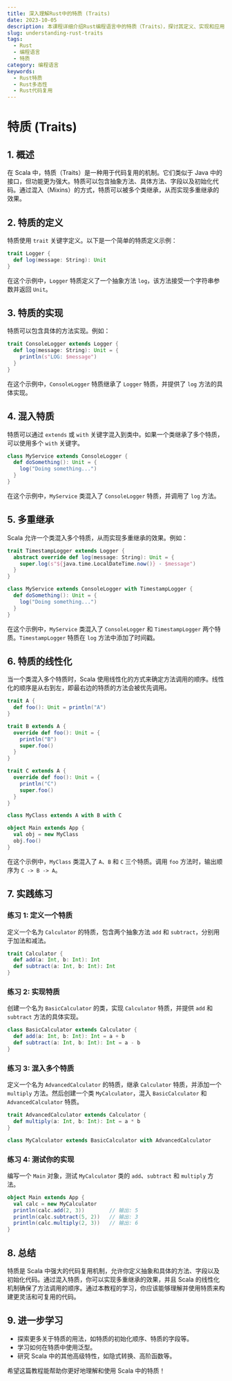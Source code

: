 ```yaml
---
title: 深入理解Rust中的特质 (Traits)
date: 2023-10-05
description: 本课程详细介绍Rust编程语言中的特质（Traits），探讨其定义、实现和应用场景，帮助开发者掌握Rust中的多态性和代码复用。
slug: understanding-rust-traits
tags:
  - Rust
  - 编程语言
  - 特质
category: 编程语言
keywords:
  - Rust特质
  - Rust多态性
  - Rust代码复用
---
```


# 特质 (Traits)

## 1. 概述

在 Scala 中，特质（Traits）是一种用于代码复用的机制。它们类似于 Java 中的接口，但功能更为强大。特质可以包含抽象方法、具体方法、字段以及初始化代码。通过混入（Mixins）的方式，特质可以被多个类继承，从而实现多重继承的效果。

## 2. 特质的定义

特质使用 `trait` 关键字定义。以下是一个简单的特质定义示例：

```scala
trait Logger {
  def log(message: String): Unit
}
```

在这个示例中，`Logger` 特质定义了一个抽象方法 `log`，该方法接受一个字符串参数并返回 `Unit`。

## 3. 特质的实现

特质可以包含具体的方法实现。例如：

```scala
trait ConsoleLogger extends Logger {
  def log(message: String): Unit = {
    println(s"LOG: $message")
  }
}
```

在这个示例中，`ConsoleLogger` 特质继承了 `Logger` 特质，并提供了 `log` 方法的具体实现。

## 4. 混入特质

特质可以通过 `extends` 或 `with` 关键字混入到类中。如果一个类继承了多个特质，可以使用多个 `with` 关键字。

```scala
class MyService extends ConsoleLogger {
  def doSomething(): Unit = {
    log("Doing something...")
  }
}
```

在这个示例中，`MyService` 类混入了 `ConsoleLogger` 特质，并调用了 `log` 方法。

## 5. 多重继承

Scala 允许一个类混入多个特质，从而实现多重继承的效果。例如：

```scala
trait TimestampLogger extends Logger {
  abstract override def log(message: String): Unit = {
    super.log(s"${java.time.LocalDateTime.now()} - $message")
  }
}

class MyService extends ConsoleLogger with TimestampLogger {
  def doSomething(): Unit = {
    log("Doing something...")
  }
}
```

在这个示例中，`MyService` 类混入了 `ConsoleLogger` 和 `TimestampLogger` 两个特质。`TimestampLogger` 特质在 `log` 方法中添加了时间戳。

## 6. 特质的线性化

当一个类混入多个特质时，Scala 使用线性化的方式来确定方法调用的顺序。线性化的顺序是从右到左，即最右边的特质的方法会被优先调用。

```scala
trait A {
  def foo(): Unit = println("A")
}

trait B extends A {
  override def foo(): Unit = {
    println("B")
    super.foo()
  }
}

trait C extends A {
  override def foo(): Unit = {
    println("C")
    super.foo()
  }
}

class MyClass extends A with B with C

object Main extends App {
  val obj = new MyClass
  obj.foo()
}
```

在这个示例中，`MyClass` 类混入了 `A`、`B` 和 `C` 三个特质。调用 `foo` 方法时，输出顺序为 `C -> B -> A`。

## 7. 实践练习

### 练习 1: 定义一个特质

定义一个名为 `Calculator` 的特质，包含两个抽象方法 `add` 和 `subtract`，分别用于加法和减法。

```scala
trait Calculator {
  def add(a: Int, b: Int): Int
  def subtract(a: Int, b: Int): Int
}
```

### 练习 2: 实现特质

创建一个名为 `BasicCalculator` 的类，实现 `Calculator` 特质，并提供 `add` 和 `subtract` 方法的具体实现。

```scala
class BasicCalculator extends Calculator {
  def add(a: Int, b: Int): Int = a + b
  def subtract(a: Int, b: Int): Int = a - b
}
```

### 练习 3: 混入多个特质

定义一个名为 `AdvancedCalculator` 的特质，继承 `Calculator` 特质，并添加一个 `multiply` 方法。然后创建一个类 `MyCalculator`，混入 `BasicCalculator` 和 `AdvancedCalculator` 特质。

```scala
trait AdvancedCalculator extends Calculator {
  def multiply(a: Int, b: Int): Int = a * b
}

class MyCalculator extends BasicCalculator with AdvancedCalculator
```

### 练习 4: 测试你的实现

编写一个 `Main` 对象，测试 `MyCalculator` 类的 `add`、`subtract` 和 `multiply` 方法。

```scala
object Main extends App {
  val calc = new MyCalculator
  println(calc.add(2, 3))        // 输出: 5
  println(calc.subtract(5, 2))   // 输出: 3
  println(calc.multiply(2, 3))   // 输出: 6
}
```

## 8. 总结

特质是 Scala 中强大的代码复用机制，允许你定义抽象和具体的方法、字段以及初始化代码。通过混入特质，你可以实现多重继承的效果，并且 Scala 的线性化机制确保了方法调用的顺序。通过本教程的学习，你应该能够理解并使用特质来构建更灵活和可复用的代码。

## 9. 进一步学习

- 探索更多关于特质的用法，如特质的初始化顺序、特质的字段等。
- 学习如何在特质中使用泛型。
- 研究 Scala 中的其他高级特性，如隐式转换、高阶函数等。

希望这篇教程能帮助你更好地理解和使用 Scala 中的特质！